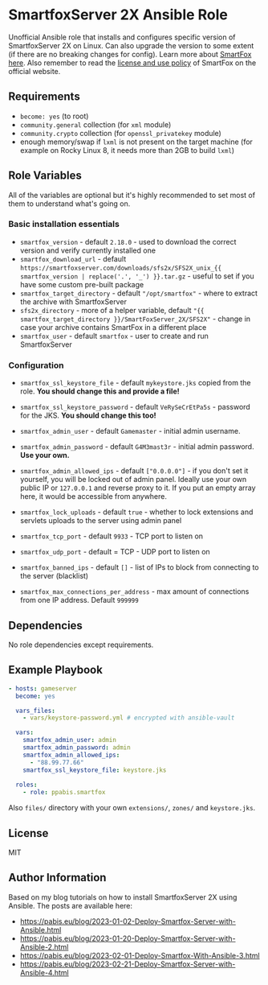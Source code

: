 SmartfoxServer 2X Ansible Role
=========
Unofficial Ansible role that installs and configures specific version of
SmartfoxServer 2X on Linux. Can also upgrade the version to some extent (if
there are no breaking changes for config). Learn more about
[SmartFox here](https://smartfoxserver.com). Also remember to read the
[license and use policy](https://www.smartfoxserver.com/support/faq#BG01) of
SmartFox on the official website.

Requirements
------------
- `become: yes` (to root)
- `community.general` collection (for `xml` module)
- `community.crypto` collection (for `openssl_privatekey` module)
- enough memory/swap if `lxml` is not present on the target machine (for example
  on Rocky Linux 8, it needs more than 2GB to build `lxml`)

Role Variables
--------------
All of the variables are optional but it's highly recommended to set most of
them to understand what's going on.

### Basic installation essentials

- `smartfox_version` - default `2.18.0` - used to download the correct version
  and verify currently installed one
- `smartfox_download_url` - default
  `https://smartfoxserver.com/downloads/sfs2x/SFS2X_unix_{{ smartfox_version | replace('.', '_') }}.tar.gz` -
  useful to set if you have some custom pre-built package
- `smartfox_target_directory` - default `"/opt/smartfox"` - where to extract the
  archive with SmartfoxServer
- `sfs2x_directory` - more of a helper variable, default
  `"{{ smartfox_target_directory }}/SmartFoxServer_2X/SFS2X"` - change in case
  your archive contains SmartFox in a different place
- `smartfox_user` - default `smartfox` - user to create and run SmartfoxServer

### Configuration
- `smartfox_ssl_keystore_file` - default `mykeystore.jks` copied from the role.
  **You should change this and provide a file!**
- `smartfox_ssl_keystore_password` - default `VeRySeCrEtPa5s` - password for the
  JKS. **You should change this too!**
- `smartfox_admin_user` - default `Gamemaster` - initial admin username.
- `smartfox_admin_password` - default `G4M3mast3r` - initial admin password.
  **Use your own.**
- `smartfox_admin_allowed_ips` - default `["0.0.0.0"]` - if you don't set it
  yourself, you will be locked out of admin panel. Ideally use your own public
  IP or `127.0.0.1` and reverse proxy to it. If you put an empty array here, it
  would be accessible from anywhere.
- `smartfox_lock_uploads` - default `true` - whether to lock extensions and
  servlets uploads to the server using admin panel

- `smartfox_tcp_port` - default `9933` - TCP port to listen on
- `smartfox_udp_port` - default = TCP - UDP port to listen on
- `smartfox_banned_ips` - default `[]` - list of IPs to block from connecting
  to the server (blacklist)
- `smartfox_max_connections_per_address` - max amount of connections from one
  IP address. Default `999999`

Dependencies
------------
No role dependencies except requirements.

Example Playbook
----------------

```yaml
- hosts: gameserver
  become: yes

  vars_files:
    - vars/keystore-password.yml # encrypted with ansible-vault

  vars:
    smartfox_admin_user: admin
    smartfox_admin_password: admin
    smartfox_admin_allowed_ips:
      - "88.99.77.66"
    smartfox_ssl_keystore_file: keystore.jks
  
  roles:
    - role: ppabis.smartfox
```

Also `files/` directory with your own `extensions/`, `zones/` and
`keystore.jks`.

License
-------
MIT

Author Information
------------------
Based on my blog tutorials on how to install SmartfoxServer 2X using Ansible.
The posts are available here:

- https://pabis.eu/blog/2023-01-02-Deploy-Smartfox-Server-with-Ansible.html
- https://pabis.eu/blog/2023-01-20-Deploy-Smartfox-Server-with-Ansible-2.html
- https://pabis.eu/blog/2023-02-01-Deploy-Smartfox-With-Ansible-3.html
- https://pabis.eu/blog/2023-02-21-Deploy-Smartfox-Server-with-Ansible-4.html
